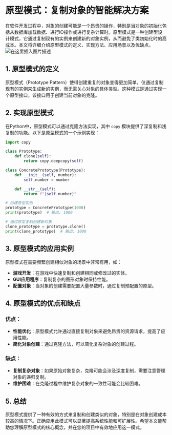 
# 原型模式：复制对象的智能解决方案

在软件开发过程中，对象的创建可能是一个昂贵的操作，特别是当对象的初始化包括从数据库加载数据、进行IO操作或进行复杂计算时。原型模式是一种创建型设计模式，它通过复制现有的实例来创建新的对象实例，从而避免了类初始化时的高成本。本文将详细介绍原型模式的定义、实现方法、应用场景以及优缺点。
![在这里插入图片描述](https://img-blog.csdnimg.cn/direct/06b0458e70884ca0a599542789446666.webp#pic_center)

## 1. 原型模式的定义

原型模式（Prototype Pattern）使得创建重复的对象变得更加简单，仅通过复制现有的实例来生成新的实例，而无需关心对象的具体类型。这种模式是通过实现一个原型接口，该接口用于创建当前对象的克隆。

## 2. 实现原型模式

在Python中，原型模式可以通过克隆方法实现，其中 `copy` 模块提供了深复制和浅复制的功能。以下是原型模式的一个示例实现：

```python
import copy

class Prototype:
    def clone(self):
        return copy.deepcopy(self)

class ConcretePrototype(Prototype):
    def __init__(self, number):
        self.number = number

    def __str__(self):
        return f"{self.number}"

# 创建原型实例
prototype = ConcretePrototype(1000)
print(prototype)  # 输出: 1000

# 通过原型复制创建新对象
clone_prototype = prototype.clone()
print(clone_prototype)  # 输出: 1000
```

## 3. 原型模式的应用实例

原型模式在需要频繁创建相似对象的场景中非常有用，如：

- **游戏开发**：在游戏中快速复制和创建相同或修改过的实体。
- **GUI应用程序**：复制复杂的图形对象时保持性能。
- **配置对象**：当对象的创建需要配置大量参数时，通过复制预配置的原型。

## 4. 原型模式的优点和缺点

### 优点：
- **性能优化**：原型模式允许通过直接复制对象来避免昂贵的资源请求，提高了应用性能。
- **简化对象创建**：通过克隆方法，可以简化复杂对象的创建过程。

### 缺点：
- **复制复杂对象**：如果原始对象复杂，克隆可能会涉及深度复制，需要注意管理对象的递归复制。
- **维护困难**：在克隆过程中维护复杂对象的一致性可能会比较困难。

## 5. 总结

原型模式提供了一种有效的方式来复制和创建类似的对象，特别是在对象创建成本较高的情况下。正确应用此模式可以显著提高系统性能和可扩展性。希望本文能帮助您理解原型模式的核心概念，并在您的项目中有效地应用这一模式。

